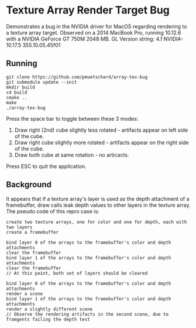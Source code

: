 # Texture Array Render Target Bug

Demonstrates a bug in the NVIDIA driver for MacOS regarding rendering to a texture array target.
Observed on a 2014 MacBook Pro, running 10.12.6 with a NVIDIA GeForce GT 750M 2048 MB.
GL Version string: 4.1 NVIDIA-10.17.5 355.10.05.45f01

## Running

```
git clone https://github.com/pmuetschard/array-tex-bug
git submodule update --init
mkdir build
cd build
cmake ..
make
./array-tex-bug
```

Press the space bar to toggle between these 3 modes:

 1. Draw right (2nd) cube slightly less rotated - artifacts appear on left side of the cube.
 2. Draw right cube slightly more rotated - artifacts appear on the right side of the cube.
 3. Draw both cube at same rotation - no articacts.

Press ESC to quit the application.

## Background

It appears that if a texture array's layer is used as the depth attachment of a framebuffer, draw
calls leak depth values to other layers in the texture array. The pseudo code of this repro case is:

```
create two texture arrays, one for color and one for depth, each with two layers
create a framebuffer

bind layer 0 of the arrays to the framebuffer's color and depth attachments
clear the framebuffer
bind layer 1 of the arrays to the framebuffer's color and depth attachments
clear the framebuffer
// At this point, both set of layers should be cleared

bind layer 0 of the arrays to the framebuffer's color and depth attachments
render a scene
bind layer 1 of the arrays to the framebuffer's color and depth attachments
render a slightly different scene
// Observe the rendering artifacts in the second scene, due to framgents failing the depth test
```

